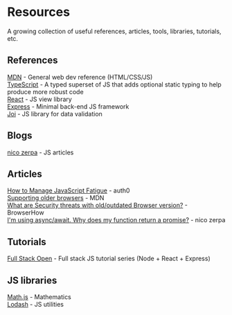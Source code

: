 # Resources

A growing collection of useful references, articles, tools, libraries, tutorials, etc.

## References
[MDN](https://https://developer.mozilla.org/en-US/.org/) - General web dev reference (HTML/CSS/JS)  
[TypeScript](https://www.typescriptlang.org/docs/handbook/) - A typed superset of JS that adds optional static typing to help produce more robust code  
[React](https://reactjs.org/) - JS view library  
[Express](http://expressjs.com/) - Minimal back-end JS framework  
[Joi](https://joi.dev/api/) - JS library for data validation  

## Blogs
[nico zerpa](https://nicozerpa.com/articles/) - JS articles  

## Articles
[How to Manage JavaScript Fatigue](https://auth0.com/blog/how-to-manage-javascript-fatigue/) - auth0  
[Supporting older browsers](https://developer.mozilla.org/en-US/docs/Learn/CSS/CSS_layout/Supporting_Older_Browsers) - MDN  
[What are Security threats with old/outdated Browser version?](https://browserhow.com/what-are-security-threats-with-old-outdated-browser-version/) - BrowserHow  
[I'm using async/await. Why does my function return a promise?](https://nicozerpa.com/im-using-async-await-why-does-my-function-return-a-promise/) - nico zerpa  

## Tutorials

[Full Stack Open](https://fullstackopen.com/en/) - Full stack JS tutorial series (Node + React + Express)  

## JS libraries

[Math.js](https://mathjs.org/) - Mathematics  
[Lodash](https://lodash.com/) - JS utilities  